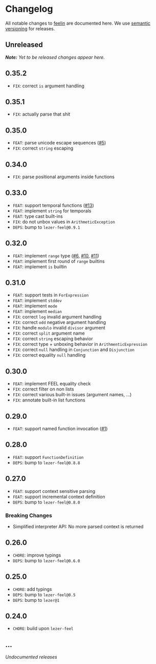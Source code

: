# Changelog

All notable changes to [feelin](https://github.com/nikku/feelin) are documented here. We use [semantic versioning](http://semver.org/) for releases.

## Unreleased

___Note:__ Yet to be released changes appear here._

## 0.35.2

* `FIX`: correct `is` argument handling

## 0.35.1

* `FIX`: actually parse that shit

## 0.35.0

* `FEAT`: parse unicode escape sequences ([#5](https://github.com/nikku/feelin/issues/5))
* `FIX`: correct `string` escaping

## 0.34.0

* `FIX`: parse positional arguments inside functions

## 0.33.0

* `FEAT`: support temporal functions ([#13](https://github.com/nikku/feelin/issues/13))
* `FEAT`: implement `string` for temporals
* `FEAT`: type cast built-ins
* `FIX`: do not unbox values in `ArithmeticException`
* `DEPS`: bump to `lezer-feel@0.9.1`

## 0.32.0

* `FEAT`: implement `range` type ([#6](https://github.com/nikku/feelin/issues/6), [#10](https://github.com/nikku/feelin/issues/10), [#11](https://github.com/nikku/feelin/issues/11))
* `FEAT`: implement first round of `range` builtins
* `FEAT`: implement `is` builtin

## 0.31.0

* `FEAT`: support tests in `ForExpression`
* `FEAT`: implement `stddev`
* `FEAT`: implement `mode`
* `FEAT`: implement `median`
* `FIX`: correct `log` invalid argument handling
* `FIX`: correct `odd` negative argument handling
* `FIX`: handle `modulo` invalid `divisor` argument
* `FIX`: correct `split` argument name
* `FIX`: correct `string` escaping behavior
* `FIX`: correct type + unboxing behavior in `ArithmenticExpression`
* `FIX`: correct `null` handling in `Conjunction` and `Disjunction`
* `FIX`: correct equality `null` handling

## 0.30.0

* `FEAT`: implement FEEL equality check
* `FIX`: correct filter on non lists
* `FIX`: correct various built-in issues (argument names, ...)
* `FIX`: annotate built-in list functions

## 0.29.0

* `FEAT`: support named function invocation ([#1](https://github.com/nikku/feelin/issues/1))

## 0.28.0

* `FEAT`: support `FunctionDefinition`
* `DEPS`: bump to `lezer-feel@0.8.8`

## 0.27.0

* `FEAT`: support context sensitive parsing
* `FEAT`: support incremental context definition
* `DEPS`: bump to `lezer-feel@0.8.0`

### Breaking Changes

* Simplified interpreter API: No more parsed context is returned

## 0.26.0

* `CHORE`: improve typings
* `DEPS`: bump to `lezer-feel@0.6.0`

## 0.25.0

* `CHORE`: add typings
* `DEPS`: bump to `lezer-feel@0.5`
* `DEPS`: bump to `lezer@1`

## 0.24.0

* `CHORE`: build upon `lezer-feel`

## ...

_Undocumented releases_
